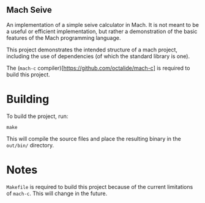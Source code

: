 Mach Seive
---

An implementation of a simple seive calculator in Mach.
It is not meant to be a useful or efficient implementation, but rather a demonstration of the basic features of the Mach programming language.

This project demonstrates the intended structure of a mach project, including
the use of dependencies (of which the standard library is one).

The (`mach-c` compiler)[https://github.com/octalide/mach-c] is required to build this project.

# Building

To build the project, run:

```
make
```

This will compile the source files and place the resulting binary in the `out/bin/` directory.

# Notes

`Makefile` is required to build this project because of the current limitations of `mach-c`. This will change in the future.
